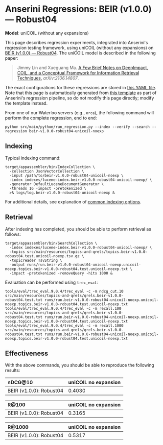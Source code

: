 # Anserini Regressions: BEIR (v1.0.0) &mdash; Robust04

**Model**: uniCOIL (without any expansions)

This page describes regression experiments, integrated into Anserini's regression testing framework, using uniCOIL (without any expansions) on [BEIR (v1.0.0) &mdash; Robust04](http://beir.ai/).
The uniCOIL model is described in the following paper:

> Jimmy Lin and Xueguang Ma. [A Few Brief Notes on DeepImpact, COIL, and a Conceptual Framework for Information Retrieval Techniques.](https://arxiv.org/abs/2106.14807) _arXiv:2106.14807_.

The exact configurations for these regressions are stored in [this YAML file](../src/main/resources/regression/beir-v1.0.0-robust04-unicoil-noexp.yaml).
Note that this page is automatically generated from [this template](../src/main/resources/docgen/templates/beir-v1.0.0-robust04-unicoil-noexp.template) as part of Anserini's regression pipeline, so do not modify this page directly; modify the template instead.

From one of our Waterloo servers (e.g., `orca`), the following command will perform the complete regression, end to end:

```
python src/main/python/run_regression.py --index --verify --search --regression beir-v1.0.0-robust04-unicoil-noexp
```

## Indexing

Typical indexing command:

```
target/appassembler/bin/IndexCollection \
  -collection JsonVectorCollection \
  -input /path/to/beir-v1.0.0-robust04-unicoil-noexp \
  -index indexes/lucene-index.beir-v1.0.0-robust04-unicoil-noexp/ \
  -generator DefaultLuceneDocumentGenerator \
  -threads 16 -impact -pretokenized \
  >& logs/log.beir-v1.0.0-robust04-unicoil-noexp &
```

For additional details, see explanation of [common indexing options](common-indexing-options.md).

## Retrieval

After indexing has completed, you should be able to perform retrieval as follows:

```
target/appassembler/bin/SearchCollection \
  -index indexes/lucene-index.beir-v1.0.0-robust04-unicoil-noexp/ \
  -topics src/main/resources/topics-and-qrels/topics.beir-v1.0.0-robust04.test.unicoil-noexp.tsv.gz \
  -topicreader TsvString \
  -output runs/run.beir-v1.0.0-robust04-unicoil-noexp.unicoil-noexp.topics.beir-v1.0.0-robust04.test.unicoil-noexp.txt \
  -impact -pretokenized -removeQuery -hits 1000 &
```

Evaluation can be performed using `trec_eval`:

```
tools/eval/trec_eval.9.0.4/trec_eval -c -m ndcg_cut.10 src/main/resources/topics-and-qrels/qrels.beir-v1.0.0-robust04.test.txt runs/run.beir-v1.0.0-robust04-unicoil-noexp.unicoil-noexp.topics.beir-v1.0.0-robust04.test.unicoil-noexp.txt
tools/eval/trec_eval.9.0.4/trec_eval -c -m recall.100 src/main/resources/topics-and-qrels/qrels.beir-v1.0.0-robust04.test.txt runs/run.beir-v1.0.0-robust04-unicoil-noexp.unicoil-noexp.topics.beir-v1.0.0-robust04.test.unicoil-noexp.txt
tools/eval/trec_eval.9.0.4/trec_eval -c -m recall.1000 src/main/resources/topics-and-qrels/qrels.beir-v1.0.0-robust04.test.txt runs/run.beir-v1.0.0-robust04-unicoil-noexp.unicoil-noexp.topics.beir-v1.0.0-robust04.test.unicoil-noexp.txt
```

## Effectiveness

With the above commands, you should be able to reproduce the following results:

| nDCG@10                                                                                                      | uniCOIL no expansion|
|:-------------------------------------------------------------------------------------------------------------|-----------|
| BEIR (v1.0.0): Robust04                                                                                      | 0.4030    |


| R@100                                                                                                        | uniCOIL no expansion|
|:-------------------------------------------------------------------------------------------------------------|-----------|
| BEIR (v1.0.0): Robust04                                                                                      | 0.3165    |


| R@1000                                                                                                       | uniCOIL no expansion|
|:-------------------------------------------------------------------------------------------------------------|-----------|
| BEIR (v1.0.0): Robust04                                                                                      | 0.5317    |
